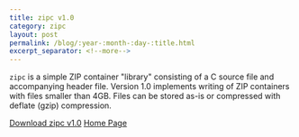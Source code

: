 ```yaml
---
title: zipc v1.0
category: zipc
layout: post
permalink: /blog/:year-:month-:day-:title.html
excerpt_separator: <!--more-->
---
```


`zipc` is a simple ZIP container "library" consisting of a C source file and accompanying header file.  Version 1.0 implements writing of ZIP containers with files smaller than 4GB. Files can be stored as-is or compressed with deflate (gzip) compression.

<a class="btn btn-primary" href="https://github.com/michaelrsweet/zipc/releases/tag/v1.0">Download zipc v1.0</a>
<a class="btn btn-default" href="/zipc/index.html">Home Page</a>
